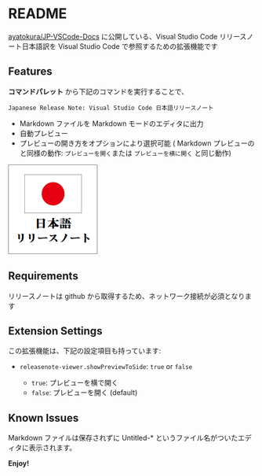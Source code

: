 # README

[ayatokura/JP-VSCode-Docs](https://github.com/ayatokura/JP-VSCode-Docs/tree/master/release-notes) に公開している、Visual Studio Code リリースノート日本語訳を Visual Studio Code で参照するための拡張機能です

## Features

**コマンドパレット** から下記のコマンドを実行することで、

`Japanese Release Note: Visual Studio Code 日本語リリースノート`

* Markdown ファイルを Markdown モードのエディタに出力
* 自動プレビュー
* プレビューの開き方をオプションにより選択可能 ( Markdown プレビューのと同様の動作: `プレビューを開く`または `プレビューを横に開く` と同じ動作)

![feature](images/japan.png)

## Requirements

リリースノートは github から取得するため、ネットワーク接続が必須となります

## Extension Settings

この拡張機能は、下記の設定項目も持っています:

* `releasenote-viewer.showPreviewToSide`: `true` or `false`

  * `true`: プレビューを横で開く
  * `false`: プレビューを開く (default)

## Known Issues

Markdown ファイルは保存されずに Untitled-* というファイル名がついたエディタに表示されます。

**Enjoy!**